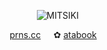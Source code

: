 <div align = "center">

  
⠀⠀
![MITSIKI](https://files.catbox.moe/sanrzi.png) 

⠀⠀[prns.cc](https://pronouns.cc/@Snowcorpse)⠀⠀✿   [ atabook](https://aliceinborderlanddd.atabook.org/)⠀
